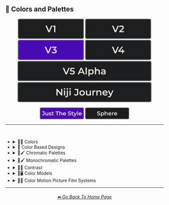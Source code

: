 <h2>🎨 Colors and Palettes</h2>

<div align="center">

[<img src="/Images/Repo_Parts/Buttons/Version_Buttons/button_version_V1_inactive.webp?raw=true" alt="MidJourney V1" height="64" />](/Pages/MJ_V1/Style_Pages/Sphere/Colors_and_Palettes.md)
[<img src="/Images/Repo_Parts/Buttons/Version_Buttons/button_version_V2_inactive.webp?raw=true" alt="MidJourney V2" height="64" />](/Pages/MJ_V2/Style_Pages/Sphere/Colors_and_Palettes.md)
[<img src="/Images/Repo_Parts/Buttons/Version_Buttons/button_version_V3_active.webp?raw=true" alt="MidJourney V3" height="64" />](/Pages/MJ_V3/Style_Pages/Just_The_Style/Colors_and_Palettes.md)
[<img src="/Images/Repo_Parts/Buttons/Version_Buttons/button_version_V4_inactive.webp?raw=true" alt="MidJourney V4" height="64" />](/Pages/MJ_V4/Style_Pages/Just_The_Style/Colors_and_Palettes.md)
<br>
[<img src="/Images/Repo_Parts/Buttons/Version_Buttons/button_version_V5_Alpha_inactive_half.webp?raw=true" alt="MidJourney V5" height="64" />](/Pages/MJ_V5/Style_Pages/Just_The_Style/Colors_and_Palettes.md)
[<img src="/Images/Repo_Parts/Buttons/Version_Buttons/button_version_niji_inactive_half.webp?raw=true" alt="Niji Journey" height="64" />](/Pages/Niji_Journey/Style_Pages/Colors_and_Palettes.md)

[<img src="/Images/Repo_Parts/Buttons/Image_Type_Buttons/button_just_the_style_active.webp?raw=true" alt="Just The Style" width="140.5" />](/Pages/MJ_V3/Style_Pages/Just_The_Style/Colors_and_Palettes.md)
[<img src="/Images/Repo_Parts/Buttons/Image_Type_Buttons/button_sphere_inactive.webp?raw=true" alt="Sphere" width="140.5" />](/Pages/MJ_V3/Style_Pages/Sphere/Colors_and_Palettes.md)

</div>

<hr>
<br>


- <details><summary>🎨🔴 Colors</summary><p>


	- <details><summary>🎨🔴 Basic Colors</summary><p><div align="center">

		| White | Black | Brown |
		| :-: | :-: | :-: |
		| <img src="/Images/MJ_V3/MidJourney_Styles/Colors/Basic_Colors/White.webp?raw=true" width="256" /> | <img src="/Images/MJ_V3/MidJourney_Styles/Colors/Basic_Colors/Black.webp?raw=true" width="256" /> | <img src="/Images/MJ_V3/MidJourney_Styles/Colors/Basic_Colors/Brown.webp?raw=true" width="256" /> |
		
		<br>
		
		| Light-Gray | Gray | Dark-Gray |
		| :-: | :-: | :-: |
		| <img src="/Images/MJ_V3/MidJourney_Styles/Colors/Basic_Colors/Light-Gray.webp?raw=true" width="256" /> | <img src="/Images/MJ_V3/MidJourney_Styles/Colors/Basic_Colors/Gray.webp?raw=true" width="256" /> | <img src="/Images/MJ_V3/MidJourney_Styles/Colors/Basic_Colors/Dark-Gray.webp?raw=true" width="256" /> |
		
		<br>
		
		| Maroon | Red | Orange |
		| :-: | :-: | :-: |
		| <img src="/Images/MJ_V3/MidJourney_Styles/Colors/Basic_Colors/Maroon.webp?raw=true" width="256" /> | <img src="/Images/MJ_V3/MidJourney_Styles/Colors/Basic_Colors/Red.webp?raw=true" width="256" /> | <img src="/Images/MJ_V3/MidJourney_Styles/Colors/Basic_Colors/Orange.webp?raw=true" width="256" /> |
		
		<br>
		
		| Yellow | Lime | Green |
		| :-: | :-: | :-: |
		| <img src="/Images/MJ_V3/MidJourney_Styles/Colors/Basic_Colors/Yellow.webp?raw=true" width="256" /> | <img src="/Images/MJ_V3/MidJourney_Styles/Colors/Basic_Colors/Lime.webp?raw=true" width="256" /> | <img src="/Images/MJ_V3/MidJourney_Styles/Colors/Basic_Colors/Green.webp?raw=true" width="256" /> |

		<br>
		
		| Cyan | Teal | Blue |
		| :-: | :-: | :-: |
		| <img src="/Images/MJ_V3/MidJourney_Styles/Colors/Basic_Colors/Cyan.webp?raw=true" width="256" /> | <img src="/Images/MJ_V3/MidJourney_Styles/Colors/Basic_Colors/Teal.webp?raw=true" width="256" /> | <img src="/Images/MJ_V3/MidJourney_Styles/Colors/Basic_Colors/Blue.webp?raw=true" width="256" /> |
		
		<br>
		
		| Indigo | Purple | Violet |
		| :-: | :-: | :-: |
		| <img src="/Images/MJ_V3/MidJourney_Styles/Colors/Basic_Colors/Indigo.webp?raw=true" width="256" /> | <img src="/Images/MJ_V3/MidJourney_Styles/Colors/Basic_Colors/Purple.webp?raw=true" width="256" /> | <img src="/Images/MJ_V3/MidJourney_Styles/Colors/Basic_Colors/Violet.webp?raw=true" width="256" /> |
		
		<br>
		
		| Fuchsia | Magenta | Pink |
		| :-: | :-: | :-: |
		| <img src="/Images/MJ_V3/MidJourney_Styles/Colors/Basic_Colors/Fuchsia.webp?raw=true" width="256" /> | <img src="/Images/MJ_V3/MidJourney_Styles/Colors/Basic_Colors/Magenta.webp?raw=true" width="256" /> | <img src="/Images/MJ_V3/MidJourney_Styles/Colors/Basic_Colors/Pink.webp?raw=true" width="256" /> |

		</div></p></details>


	- <details><summary>🎨🔵 Extended Colors</summary><p><div align="center">

		| Tan | Beige |
		| :-: | :-: |
		| <img src="/Images/MJ_V3/MidJourney_Styles/Colors/Extended_Colors/Tan.webp?raw=true" width="256" /> | <img src="/Images/MJ_V3/MidJourney_Styles/Colors/Extended_Colors/Beige.webp?raw=true" width="256" /> |

		<br>

		| Blush | Scarlet |
		| :-: | :-: |
		| <img src="/Images/MJ_V3/MidJourney_Styles/Wave_14/Blush.webp?raw=true" width="256" /> | <img src="/Images/MJ_V3/MidJourney_Styles/Colors/Extended_Colors/Scarlet.webp?raw=true" width="256" /> |
		
		<br>
		
		| Olive-Green | Chartreuse |
		| :-: | :-: |
		| <img src="/Images/MJ_V3/MidJourney_Styles/Colors/Extended_Colors/Olive-Green.webp?raw=true" width="256" /> | <img src="/Images/MJ_V3/MidJourney_Styles/Colors/Extended_Colors/Chartreuse.webp?raw=true" width="256" /> |
		
		<br>
		
		| Turquoise | Aqua | Azure |
		| :-: | :-: | :-: |
		| <img src="/Images/MJ_V3/MidJourney_Styles/Colors/Extended_Colors/Turquoise.webp?raw=true" width="256" /> | <img src="/Images/MJ_V3/MidJourney_Styles/Colors/Extended_Colors/Aqua.webp?raw=true" width="256" /> | <img src="/Images/MJ_V3/MidJourney_Styles/Colors/Extended_Colors/Azure.webp?raw=true" width="256" /> |

		</div></p></details>


	- <details><summary>🎨⚫ Dark Variations</summary><p><div align="center">

		| Dark-White | Dark-Brown |
		| :-: | :-: |
		| <img src="/Images/MJ_V3/MidJourney_Styles/Colors/Dark_Colors/Dark-White.webp?raw=true" width="256" /> | <img src="/Images/MJ_V3/MidJourney_Styles/Colors/Dark_Colors/Dark-Brown.webp?raw=true" width="256" /> |
		
		<br>
		
		| Dark-Maroon | Dark-Red | Dark-Orange |
		| :-: | :-: | :-: |
		| <img src="/Images/MJ_V3/MidJourney_Styles/Colors/Dark_Colors/Dark-Maroon.webp?raw=true" width="256" /> | <img src="/Images/MJ_V3/MidJourney_Styles/Colors/Dark_Colors/Dark-Red.webp?raw=true" width="256" /> | <img src="/Images/MJ_V3/MidJourney_Styles/Colors/Dark_Colors/Dark-Orange.webp?raw=true" width="256" /> |
		
		<br>
		
		| Dark-Yellow | Dark-Lime | Dark-Green |
		| :-: | :-: | :-: |
		| <img src="/Images/MJ_V3/MidJourney_Styles/Colors/Dark_Colors/Dark-Yellow.webp?raw=true" width="256" /> | <img src="/Images/MJ_V3/MidJourney_Styles/Colors/Dark_Colors/Dark-Lime.webp?raw=true" width="256" /> | <img src="/Images/MJ_V3/MidJourney_Styles/Colors/Dark_Colors/Dark-Green.webp?raw=true" width="256" /> |

		<br>
		
		| Dark-Cyan | Dark-Blue |
		| :-: | :-: |
		| <img src="/Images/MJ_V3/MidJourney_Styles/Colors/Dark_Colors/Dark-Cyan.webp?raw=true" width="256" /> | <img src="/Images/MJ_V3/MidJourney_Styles/Colors/Dark_Colors/Dark-Blue.webp?raw=true" width="256" /> |
		
		<br>
		
		| Dark-Purple | Dark-Magenta | Dark-Pink |
		| :-: | :-: | :-: |
		| <img src="/Images/MJ_V3/MidJourney_Styles/Colors/Dark_Colors/Dark-Purple.webp?raw=true" width="256" /> | <img src="/Images/MJ_V3/MidJourney_Styles/Colors/Dark_Colors/Dark-Magenta.webp?raw=true" width="256" /> | <img src="/Images/MJ_V3/MidJourney_Styles/Colors/Dark_Colors/Dark-Pink.webp?raw=true" width="256" /> |

		</div></p></details>


	- <details><summary>🎨⚪ Light Variations</summary><p><div align="center">

		| Light-Black | Light-Brown |
		| :-: | :-: |
		| <img src="/Images/MJ_V3/MidJourney_Styles/Colors/Light_Colors/Light-Black.webp?raw=true" width="256" /> | <img src="/Images/MJ_V3/MidJourney_Styles/Colors/Light_Colors/Light-Brown.webp?raw=true" width="256" /> |
		
		<br>
		
		| Light-Maroon | Light-Red | Light-Orange |
		| :-: | :-: | :-: |
		| <img src="/Images/MJ_V3/MidJourney_Styles/Colors/Light_Colors/Light-Maroon.webp?raw=true" width="256" /> | <img src="/Images/MJ_V3/MidJourney_Styles/Colors/Light_Colors/Light-Red.webp?raw=true" width="256" /> | <img src="/Images/MJ_V3/MidJourney_Styles/Colors/Light_Colors/Light-Orange.webp?raw=true" width="256" /> |
		
		<br>
		
		| Light-Yellow | Light-Lime | Light-Green |
		| :-: | :-: | :-: |
		| <img src="/Images/MJ_V3/MidJourney_Styles/Colors/Light_Colors/Light-Yellow.webp?raw=true" width="256" /> | <img src="/Images/MJ_V3/MidJourney_Styles/Colors/Light_Colors/Light-Lime.webp?raw=true" width="256" /> | <img src="/Images/MJ_V3/MidJourney_Styles/Colors/Light_Colors/Light-Green.webp?raw=true" width="256" /> |
		
		<br>
		
		| Light-Cyan | Light-Blue |
		| :-: | :-: |
		| <img src="/Images/MJ_V3/MidJourney_Styles/Colors/Light_Colors/Light-Cyan.webp?raw=true" width="256" /> | <img src="/Images/MJ_V3/MidJourney_Styles/Colors/Light_Colors/Light-Blue.webp?raw=true" width="256" /> |
		
		<br>
		
		| Light-Purple | Light-Magenta | Light-Pink |
		| :-: | :-: | :-: |
		| <img src="/Images/MJ_V3/MidJourney_Styles/Colors/Light_Colors/Light-Purple.webp?raw=true" width="256" /> | <img src="/Images/MJ_V3/MidJourney_Styles/Colors/Light_Colors/Light-Magenta.webp?raw=true" width="256" /> | <img src="/Images/MJ_V3/MidJourney_Styles/Colors/Light_Colors/Light-Pink.webp?raw=true" width="256" /> |


		</div></p></details>


	- <details><summary>🎨🔶 Vivid Variations</summary><p><div align="center">

		| Vivid-Brown | Vivid-Maroon | Vivid-Red |
		| :-: | :-: | :-: |
		| <img src="/Images/MJ_V3/MidJourney_Styles/Colors/Vivid_Colors/Vivid-Brown.webp?raw=true" width="256" /> | <img src="/Images/MJ_V3/MidJourney_Styles/Colors/Vivid_Colors/Vivid-Maroon.webp?raw=true" width="256" /> | <img src="/Images/MJ_V3/MidJourney_Styles/Colors/Vivid_Colors/Vivid-Red.webp?raw=true" width="256" /> |
		
		<br>
		
		| Vivid-Orange | Vivid-Yellow | Vivid-Lime |
		| :-: | :-: | :-: |
		| <img src="/Images/MJ_V3/MidJourney_Styles/Colors/Vivid_Colors/Vivid-Orange.webp?raw=true" width="256" /> | <img src="/Images/MJ_V3/MidJourney_Styles/Colors/Vivid_Colors/Vivid-Yellow.webp?raw=true" width="256" /> | <img src="/Images/MJ_V3/MidJourney_Styles/Colors/Vivid_Colors/Vivid-Lime.webp?raw=true" width="256" /> |
		
		<br>
		
		| Vivid-Green | Vivid-Cyan | Vivid-Blue |
		| :-: | :-: | :-: |
		| <img src="/Images/MJ_V3/MidJourney_Styles/Colors/Vivid_Colors/Vivid-Green.webp?raw=true" width="256" /> | <img src="/Images/MJ_V3/MidJourney_Styles/Colors/Vivid_Colors/Vivid-Cyan.webp?raw=true" width="256" /> | <img src="/Images/MJ_V3/MidJourney_Styles/Colors/Vivid_Colors/Vivid-Blue.webp?raw=true" width="256" /> |
		
		<br>
		
		| Vivid-Purple | Vivid-Magenta | Vivid-Pink |
		| :-: | :-: | :-: |
		| <img src="/Images/MJ_V3/MidJourney_Styles/Colors/Vivid_Colors/Vivid-Purple.webp?raw=true" width="256" /> | <img src="/Images/MJ_V3/MidJourney_Styles/Colors/Vivid_Colors/Vivid-Magenta.webp?raw=true" width="256" /> | <img src="/Images/MJ_V3/MidJourney_Styles/Colors/Vivid_Colors/Vivid-Pink.webp?raw=true" width="256" /> |

		</div></p></details>

  </p></details>


- <details><summary>🎨 Color Based Designs</summary><p><div align="center">

	| Color | Colorized | Color Wheel |
	| :-: | :-: | :-: |
	| <img src="/Images/MJ_V3/MidJourney_Styles/Wave_13/Color.webp?raw=true" width="256" /> | <img src="/Images/MJ_V3/MidJourney_Styles/Colorized.webp?raw=true" width="256" /> | <img src="/Images/MJ_V3/MidJourney_Styles/Color_Wheel.webp?raw=true" width="256" /> |

	<br>

	| Hue | Tone | Value |
	| :-: | :-: | :-: |
	| <img src="/Images/MJ_V3/MidJourney_Styles/Hue.webp?raw=true" width="256" /> | <img src="/Images/MJ_V3/MidJourney_Styles/Wave_14/Tone.webp?raw=true" width="256" /> | <img src="/Images/MJ_V3/MidJourney_Styles/Wave_14/Value.webp?raw=true" width="256" /> |

	<br>

	| Gradient | Color Blend | False-Color |
	| :-: | :-: | :-: |
	| <img src="/Images/MJ_V3/MidJourney_Styles/Gradient.webp?raw=true" width="256" /> | <img src="/Images/MJ_V3/MidJourney_Styles/Color_Blend.webp?raw=true" width="256" /> | <img src="/Images/MJ_V3/MidJourney_Styles/False-Color.webp?raw=true" width="256" /> |

	<br>

	| Vibrance | Vibrant Colors | Vivid |
	| :-: | :-: | :-: |
	| <img src="/Images/MJ_V3/MidJourney_Styles/Vibrance.webp?raw=true" width="256" /> | <img src="/Images/MJ_V3/MidJourney_Styles/Vibrant_Colors.webp?raw=true" width="256" /> | <img src="/Images/MJ_V3/MidJourney_Styles/Wave_13/Vivid.webp?raw=true" width="256" /> |
	
	
	<br>
	
	| Bright Colors | Light Colors |
	| :-: | :-: |
	| <img src="/Images/MJ_V3/MidJourney_Styles/Bright_Colors.webp?raw=true" width="256" /> | <img src="/Images/MJ_V3/MidJourney_Styles/Light_Colors.webp?raw=true" width="256" /> |
	
	<br>
	
	| Dark Colors | Darkened |
	| :-: | :-: |
	| <img src="/Images/MJ_V3/MidJourney_Styles/Dark_Colors.webp?raw=true" width="256" /> | <img src="/Images/MJ_V3/MidJourney_Styles/Wave_11/Darkened.webp?raw=true" width="256" /> |

	<br>
	
	| Neutral | Dingy Colors |
	| :-: | :-: |
	| <img src="/Images/MJ_V3/MidJourney_Styles/Neutral.webp?raw=true" width="256" /> | <img src="/Images/MJ_V3/MidJourney_Styles/Dingy_Colors.webp?raw=true" width="256" /> |

	<br>
	
	| Spectrum | Pigment | Variegated |
	| :-: | :-: | :-: |
	| <img src="/Images/MJ_V3/MidJourney_Styles/Spectrum.webp?raw=true" width="256" /> | <img src="/Images/MJ_V3/MidJourney_Styles/Pigment.webp?raw=true" width="256" /> | <img src="/Images/MJ_V3/MidJourney_Styles/Wave_14/Variegated.webp?raw=true" width="256" /> |

	<br>

	| Pure | Purity |
	| :-: | :-: |
	| <img src="/Images/MJ_V3/MidJourney_Styles/Pure.webp?raw=true" width="256" /> | <img src="/Images/MJ_V3/MidJourney_Styles/Purity.webp?raw=true" width="256" /> |

	<br>
	
	| Faded Colors | Faded |
	| :-: | :-: |
	| <img src="/Images/MJ_V3/MidJourney_Styles/Wave_14/Faded_Colors.webp?raw=true" width="256" /> | <img src="/Images/MJ_V3/MidJourney_Styles/Wave_14/Faded.webp?raw=true" width="256" /> |

	<br>
	
	| Autochrome | EnChroma |
	| :-: | :-: |
	| <img src="/Images/MJ_V3/MidJourney_Styles/Wave_14/Autochrome.webp?raw=true" width="256" /> | <img src="/Images/MJ_V3/MidJourney_Styles/Wave_14/EnChroma.webp?raw=true" width="256" /> |

	<br>
	
	| Happy Colors | Exciting Colors | Gloomy Colors |
	| :-: | :-: | :-: |
	| <img src="/Images/MJ_V3/MidJourney_Styles/Happy_Colors.webp?raw=true" width="256" /> | <img src="/Images/MJ_V3/MidJourney_Styles/Exciting_Colors.webp?raw=true" width="256" /> | <img src="/Images/MJ_V3/MidJourney_Styles/Gloomy_Colors.webp?raw=true" width="256" /> |
	
	<br>
	
	| Single Color | Double Colors | Dual Colors |
	| :-: | :-: | :-: |
	| <img src="/Images/MJ_V3/MidJourney_Styles/Single_Color.webp?raw=true" width="256" /> | <img src="/Images/MJ_V3/MidJourney_Styles/Double_Colors.webp?raw=true" width="256" /> | <img src="/Images/MJ_V3/MidJourney_Styles/Dual_Colors.webp?raw=true" width="256" /> |
	
	<br>
	
	| Triple Colors | Quadruple Colors | Quintuple Colors |
	| :-: | :-: | :-: |
	| <img src="/Images/MJ_V3/MidJourney_Styles/Triple_Colors.webp?raw=true" width="256" /> | <img src="/Images/MJ_V3/MidJourney_Styles/Quadruple_Colors.webp?raw=true" width="256" /> | <img src="/Images/MJ_V3/MidJourney_Styles/Quintuple_Colors.webp?raw=true" width="256" /> |
	
	<br>
	
	| Hextuple Colors | Septuple Colors | Octuple Colors |
	| :-: | :-: | :-: |
	| <img src="/Images/MJ_V3/MidJourney_Styles/Hextuple_Colors.webp?raw=true" width="256" /> | <img src="/Images/MJ_V3/MidJourney_Styles/Septuple_Colors.webp?raw=true" width="256" /> | <img src="/Images/MJ_V3/MidJourney_Styles/Octuple_Colors.webp?raw=true" width="256" /> |
	
	<br>
	
	| Infinituple Colors |
	| :-: |
	| <img src="/Images/MJ_V3/MidJourney_Styles/Infinituple_Colors.webp?raw=true" width="256" /> |

  </p></details>


- <details><summary>🎨🖌 Chromatic Palettes</summary><p><div align="center">

	| Palette | Color Palette |
	| :-: | :-: |
	| <img src="/Images/MJ_V3/MidJourney_Styles/Wave_13/Palette.webp?raw=true" width="256" /> | <img src="/Images/MJ_V3/MidJourney_Styles/Wave_13/Color_Palette.webp?raw=true" width="256" /> |

	<br>

	| Warm Color Palette | Cool Color Palette | Inverted Colors |
	| :-: | :-: | :-: |
	| <img src="/Images/MJ_V3/MidJourney_Styles/Warm_Color_Palette.webp?raw=true" width="256" /> | <img src="/Images/MJ_V3/MidJourney_Styles/Cool_Color_Palette.webp?raw=true" width="256" /> | <img src="/Images/MJ_V3/MidJourney_Styles/Inverted_Colors.webp?raw=true" width="256" /> |
	
	<br>
	
	| Colorful | Multicolored | Rainbow |
	| :-: | :-: | :-: |
	| <img src="/Images/MJ_V3/MidJourney_Styles/Colorful.webp?raw=true" width="256" /> | <img src="/Images/MJ_V3/MidJourney_Styles/Wave_12/Multicolored.webp?raw=true" width="256" /> | <img src="/Images/MJ_V3/MidJourney_Styles/Rainbow.webp?raw=true" width="256" /> |

	<br>

	| Spectral Color |
	| :-: |
	| <img src="/Images/MJ_V3/MidJourney_Styles/Spectral_Color.webp?raw=true" width="256" /> |
	
	<br>
	
	| Vibrant |
	| :-: |
	| <img src="/Images/MJ_V3/MidJourney_Styles/Wave_11/Vibrant.webp?raw=true" width="256" /> |

	<br>
	
	| Chroma | Dichromatism | Tetrachromacy |
	| :-: | :-: | :-: |
	| <img src="/Images/MJ_V3/MidJourney_Styles/Chroma.webp?raw=true" width="256" /> | <img src="/Images/MJ_V3/MidJourney_Styles/Dichromatism.webp?raw=true" width="256" /> | <img src="/Images/MJ_V3/MidJourney_Styles/Tetrachromacy.webp?raw=true" width="256" /> |
	
	<br>

	| Saturated | High Saturation | Low Saturation |
	| :-: | :-: | :-: |
	| <img src="/Images/MJ_V3/MidJourney_Styles/Saturated.webp?raw=true" width="256" /> | <img src="/Images/MJ_V3/MidJourney_Styles/Wave_10/High_Saturation.webp?raw=true" width="256" /> | <img src="/Images/MJ_V3/MidJourney_Styles/Wave_10/Low_Saturation.webp?raw=true" width="256" /> |

	<br>
	
	| Neon | Electric Colors |
	| :-: | :-: |
	| <img src="/Images/MJ_V3/MidJourney_Styles/Neon.webp?raw=true" width="256" /> | <img src="/Images/MJ_V3/MidJourney_Styles/Electric_Colors.webp?raw=true" width="256" /> |

	<br>
	
	| Complimentary-Colors | Split-Complementary-Colors | Supplementary-Colors |
	| :-: | :-: | :-: |
	| <img src="/Images/MJ_V3/MidJourney_Styles/Complimentary-Colors.webp?raw=true" width="256" /> | <img src="/Images/MJ_V3/MidJourney_Styles/Split-Complementary-Colors.webp?raw=true" width="256" /> | <img src="/Images/MJ_V3/MidJourney_Styles/Supplementary-Colors.webp?raw=true" width="256" /> |
	
	<br>
	
	| Analogous-Colors | Triadic-Colors | Tetradic-Colors |
	| :-: | :-: | :-: |
	| <img src="/Images/MJ_V3/MidJourney_Styles/Analogous-Colors.webp?raw=true" width="256" /> | <img src="/Images/MJ_V3/MidJourney_Styles/Triadic-Colors.webp?raw=true" width="256" /> | <img src="/Images/MJ_V3/MidJourney_Styles/Tetradic-Colors.webp?raw=true" width="256" /> |
	
	<br>
	
	| Polychromatic-Colors | Tonal Colors |
	| :-: | :-: |
	| <img src="/Images/MJ_V3/MidJourney_Styles/Polychromatic-Colors.webp?raw=true" width="256" /> | <img src="/Images/MJ_V3/MidJourney_Styles/Tonal_Colors.webp?raw=true" width="256" /> |

	<br>
	
	| Light | Light Mode |
	| :-: | :-: |
	| <img src="/Images/MJ_V3/MidJourney_Styles/Light.webp?raw=true" width="256" /> | <img src="/Images/MJ_V3/MidJourney_Styles/Light_Mode.webp?raw=true" width="256" /> |

	<br>
	
	| Dark | Dark Mode |
	| :-: | :-: |
	| <img src="/Images/MJ_V3/MidJourney_Styles/Dark.webp?raw=true" width="256" /> | <img src="/Images/MJ_V3/MidJourney_Styles/Dark_Mode.webp?raw=true" width="256" /> |

	<br>
	
	| Tones of Black | Tones of Black in Background | Light Blue Background |
	| :-: | :-: | :-: |
	| <img src="/Images/MJ_V3/MidJourney_Styles/Tones_of_Black.webp?raw=true" width="256" /> | <img src="/Images/MJ_V3/MidJourney_Styles/Tones_of_Black_in_Background.webp?raw=true" width="256" /> | <img src="/Images/MJ_V3/MidJourney_Styles/Light_Blue_Background.webp?raw=true" width="256" /> |

	<br>
	
	| Light Blue Foreground |
	| :-: |
	| <img src="/Images/MJ_V3/MidJourney_Styles/Light_Blue_Foreground.webp?raw=true" width="256" /> |

  </div></p></details>


- <details><summary>🎨🖌 Monochromatic Palettes</summary><p><div align="center">

	| Monochromatic | Monochrome | Black and White |
	| :-: | :-: | :-: |
	| <img src="/Images/MJ_V3/MidJourney_Styles/Wave_13/Monochromatic.webp?raw=true" width="256" /> | <img src="/Images/MJ_V3/MidJourney_Styles/Monochrome.webp?raw=true" width="256" /> | <img src="/Images/MJ_V3/MidJourney_Styles/Black_and_White.webp?raw=true" width="256" /> |
	
	<br>
	
	| Desaturated | Sepia |
	| :-: | :-: |
	| <img src="/Images/MJ_V3/MidJourney_Styles/Desaturated.webp?raw=true" width="256" /> | <img src="/Images/MJ_V3/MidJourney_Styles/Sepia.webp?raw=true" width="256" /> |

	<br>
	
	| Cyanopsia | Chloropsia | Erythropsia |
	| :-: | :-: | :-: |
	| <img src="/Images/MJ_V3/MidJourney_Styles/Wave_11/Cyanopsia.webp?raw=true" width="256" /> | <img src="/Images/MJ_V3/MidJourney_Styles/Chloropsia.webp?raw=true" width="256" /> | <img src="/Images/MJ_V3/MidJourney_Styles/Erythropsia.webp?raw=true" width="256" /> |

	<br>
	
	| Dyschromatopsia | Chromatopsia | Hyperchromatopsia |
	| :-: | :-: | :-: |
	| <img src="/Images/MJ_V3/MidJourney_Styles/Dyschromatopsia.webp?raw=true" width="256" /> | <img src="/Images/MJ_V3/MidJourney_Styles/Chromatopsia.webp?raw=true" width="256" /> | <img src="/Images/MJ_V3/MidJourney_Styles/Hyperchromatopsia.webp?raw=true" width="256" /> |

	</div></p></details>


- <details><summary>🎨🔲 Contrast</summary><p><div align="center">

	| Contrast |
	| :-: |
	| <img src="/Images/MJ_V3/MidJourney_Styles/Wave_13/Contrast.webp?raw=true" width="256" /> |
	
	<br>

	| High Contrast | Low Contrast |
	| :-: | :-: |
	| <img src="/Images/MJ_V3/MidJourney_Styles/High_Contrast.webp?raw=true" width="256" /> | <img src="/Images/MJ_V3/MidJourney_Styles/Low_Contrast.webp?raw=true" width="256" /> | 

	</div></p></details>


- <details><summary>🎨🖥 Color Models</summary><p><div align="center">

	| Color Model |
	| :-: |
	| <img src="/Images/MJ_V3/MidJourney_Styles/Wave_13/Color_Model.webp?raw=true" width="256" /> |
	
	<br>

	| RGB | scRGB | CMYK |
	| :-: | :-: | :-: |
	| <img src="/Images/MJ_V3/MidJourney_Styles/RGB.webp?raw=true" width="256" /> | <img src="/Images/MJ_V3/MidJourney_Styles/scRGB.webp?raw=true" width="256" /> | <img src="/Images/MJ_V3/MidJourney_Styles/CMYK.webp?raw=true" width="256" /> |
	
	<br>

	| HSV | HSL | HCL |
	| :-: | :-: | :-: |
	| <img src="/Images/MJ_V3/MidJourney_Styles/HSV.webp?raw=true" width="256" /> | <img src="/Images/MJ_V3/MidJourney_Styles/HSL.webp?raw=true" width="256" /> | <img src="/Images/MJ_V3/MidJourney_Styles/HCL.webp?raw=true" width="256" /> |
	
	<br>

	| VGA | EGA | CGA |
	| :-: | :-: | :-: |
	| <img src="/Images/MJ_V3/MidJourney_Styles/VGA.webp?raw=true" width="256" /> | <img src="/Images/MJ_V3/MidJourney_Styles/EGA.webp?raw=true" width="256" /> | <img src="/Images/MJ_V3/MidJourney_Styles/CGA.webp?raw=true" width="256" /> | 
	
	<br>
	
	| HDR | sRGB | DCI-P3 |
	| :-: | :-: | :-: |
	| <img src="/Images/MJ_V3/MidJourney_Styles/HDR.webp?raw=true" width="256" /> | <img src="/Images/MJ_V3/MidJourney_Styles/sRGB.webp?raw=true" width="256" /> | <img src="/Images/MJ_V3/MidJourney_Styles/DCI-P3.webp?raw=true" width="256" /> |
	
	<br>
	
	| Adobe RGB | ProPhoto RGB | Pantone |
	| :-: | :-: | :-: |
	| <img src="/Images/MJ_V3/MidJourney_Styles/Adobe_RGB.webp?raw=true" width="256" /> | <img src="/Images/MJ_V3/MidJourney_Styles/ProPhoto_RGB.webp?raw=true" width="256" /> | <img src="/Images/MJ_V3/MidJourney_Styles/Pantone.webp?raw=true" width="256" /> |

	<br>
	
	| YCbCr | YPbPr | Coloroid |
	| :-: | :-: | :-: |
	| <img src="/Images/MJ_V3/MidJourney_Styles/YCbCr.webp?raw=true" width="256" /> | <img src="/Images/MJ_V3/MidJourney_Styles/YPbPr.webp?raw=true" width="256" /> | <img src="/Images/MJ_V3/MidJourney_Styles/Coloroid.webp?raw=true" width="256" /> |

	</div></p></details>


- <details><summary>🎨🎥 Color Motion Picture Film Systems</summary><p><div align="center">

	| Technicolor | Kinemacolor |
	| :-: | :-: |
	| <img src="/Images/MJ_V3/MidJourney_Styles/Technicolor.webp?raw=true" width="256" /> | <img src="/Images/MJ_V3/MidJourney_Styles/Kinemacolor.webp?raw=true" width="256" /> | 
	
	<br>
	
	| Kodachrome | Cinecolor | Agfacolor |
	| :-: | :-: | :-: |
	| <img src="/Images/MJ_V3/MidJourney_Styles/Kodachrome.webp?raw=true" width="256" /> | <img src="/Images/MJ_V3/MidJourney_Styles/Cinecolor.webp?raw=true" width="256" /> | <img src="/Images/MJ_V3/MidJourney_Styles/Agfacolor.webp?raw=true" width="256" /> | 

	</div></p></details>


<hr><!--------------->
<div align="center">
<h6><a href="/README.md">⬅ Go Back To Home Page</a></h6>
</div>